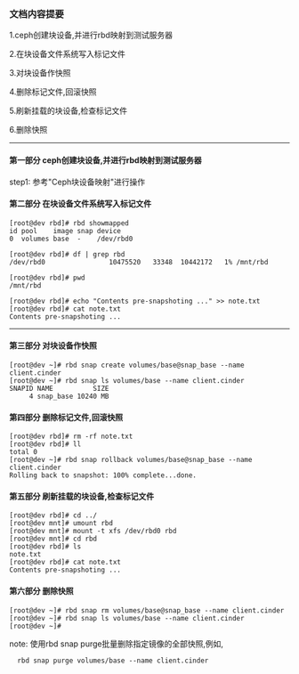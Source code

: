 ### 文档内容提要 ###
1.ceph创建块设备,并进行rbd映射到测试服务器

2.在块设备文件系统写入标记文件

3.对块设备作快照

4.删除标记文件,回滚快照

5.刷新挂载的块设备,检查标记文件

6.删除快照

_ _ _

#### 第一部分 ceph创建块设备,并进行rbd映射到测试服务器 ####

step1: 参考"Ceph块设备映射"进行操作

#### 第二部分 在块设备文件系统写入标记文件 ####
```
[root@dev rbd]# rbd showmapped
id pool    image snap device    
0  volumes base  -    /dev/rbd0

[root@dev rbd]# df | grep rbd
/dev/rbd0                10475520   33348  10442172   1% /mnt/rbd

[root@dev rbd]# pwd
/mnt/rbd

[root@dev rbd]# echo "Contents pre-snapshoting ..." >> note.txt
[root@dev rbd]# cat note.txt 
Contents pre-snapshoting ...
```
_ _ _

#### 第三部分 对块设备作快照 ####
```
[root@dev ~]# rbd snap create volumes/base@snap_base --name client.cinder
[root@dev ~]# rbd snap ls volumes/base --name client.cinder
SNAPID NAME          SIZE 
     4 snap_base 10240 MB
```

#### 第四部分 删除标记文件,回滚快照 ####
```
[root@dev rbd]# rm -rf note.txt 
[root@dev rbd]# ll
total 0
[root@dev ~]# rbd snap rollback volumes/base@snap_base --name client.cinder
Rolling back to snapshot: 100% complete...done.
```

#### 第五部分 刷新挂载的块设备,检查标记文件 ####
```
[root@dev rbd]# cd ../
[root@dev mnt]# umount rbd
[root@dev mnt]# mount -t xfs /dev/rbd0 rbd
[root@dev mnt]# cd rbd
[root@dev rbd]# ls
note.txt
[root@dev rbd]# cat note.txt 
Contents pre-snapshoting ...
```

#### 第六部分 删除快照 ####
```
[root@dev ~]# rbd snap rm volumes/base@snap_base --name client.cinder
[root@dev ~]# rbd snap ls volumes/base --name client.cinder
[root@dev ~]#
```
note: 使用rbd snap purge批量删除指定镜像的全部快照,例如,
      
      rbd snap purge volumes/base --name client.cinder

